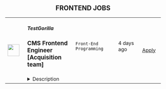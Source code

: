 <div align="center"><h2>FRONTEND JOBS</h2></div><table><tr>
                <td width="100" height="100" rowspan="2">
                    <img src="https://weworkremotely.com/assets/IsotypeV2-1ebe3dd57673f3e8d02b7490bc0faaef55d6a95d3a4aaf17298bd3ed503ae7fe.svg" width="38px" height="auto">
                </td>
                <td width="300">
                    <h5>TestGorilla</h5>
                    <h3> CMS Frontend Engineer [Acquisition team]</h3>
                </td>
                <td width="300">
                    <code>Front-End Programming</code>
                </td>
                <td width="200">
                <text>4 days ago</text>
                </td>
                <td width="100" rowspan="2">
                <a href="https://weworkremotely.com/remote-jobs/testgorilla-cms-frontend-engineer-acquisition-team" align="right" target="_blank">Apply</a>
                </td>
            </tr>
            <tr>
                <td colspan="3">
                <details><summary>Description</summary>
                

<p>
  <strong>Headquarters:</strong> Amsterdam, The Netherlands
    <br /><strong>URL:</strong> <a href="https://www.testgorilla.com/">https://www.testgorilla.com/</a>
</p>

<div>Hi,<br><br>
</div><div>I’m Nicolas, TestGorilla’s Head of Engineering. We’re a fast-growing HR tech startup that helps hiring teams make better hiring decisions faster and bias-free.<br><br>
</div><div>Over the past year, we’ve experienced tremendous growth. More than 9,000 companies have replaced CVs with our assessments to screen candidates in an unbiased and data-driven way.</div><div><br></div><div>As we scale our efforts in 2023 and beyond, we’re looking for a CMS Frontend Engineer<strong> </strong>who’s passionate about joining our quest to help people land dream jobs.<br><br>
</div><div><br></div><h1><strong>The proposition</strong></h1><ul>
<li>Helping shape a fast-growing HR tech startup as an early employee</li>
<li>Fully remote position with bright, motivated, and friendly colleagues around the world </li>
<li>Competitive salary + Share appreciation rights (SARs)</li>
<li>Flexible hours and vacation</li>
<li>Paid parental leave </li>
<li>Remote working budget: €1,000 per year</li>
<li>Learning and development budget: 3.5% of salary</li>
</ul><div><br></div><div><br></div><h1><strong>The job in a nutshell</strong></h1><div>We are looking for a<strong> Frontend Engineer</strong> with CMS experience to join our engineering department and help us bring our product to Enterprise level maturity. Your work will directly impact hundreds of thousands of users around the world.<br><br>
</div><div>As a member of the engineering team, you will build and deliver frontend solutions on top of our CMS to provide extraordinary product experiences for our users.<br><br>
</div><div>You’ll own the design, code, and deployment of solutions and make sure they perform and scale in production.</div><div><br></div><div><br></div><h1><strong>You’ll spend time on the following</strong></h1><ul>
<li>Take full ownership of the frontend part of our headless CMS web framework; from low-level optimizations to improving user experience</li>
<li>Be responsible for the development and maintenance of the CMS content model</li>
<li>Build reusable code and libraries for future use</li>
<li>Ensure the technical feasibility of <a href="https://www.testgorilla.com/test-library/role-specific-skills-tests/ux-ui-design-test/">UI/UX designs</a> and propose features and functionalities to the product team</li>
<li>Optimize the application for maximum speed and scalability</li>
<li>Lead the entire software development and delivery cycle from ideation to deployment and everything in between</li>
<li>Efficiently utilize DevOps tools and practices to deliver high-quality software as well as value to end customers as early as possible</li>
<li>Work in a collaborative, talented distributed team</li>
</ul><div><br></div><div><br></div><h1><strong>Here’s what we’re looking for</strong></h1><ul>
<li>You are inspired by our mission of putting<em> 1 billion people in dream jobs</em> </li>
<li>You are fully aligned with our <a href="https://www.testgorilla.com/careers/">values</a>
</li>
<li>You have experience from working with a headless CMS system, like Contentful</li>
<li>Experience designing, implementing, running, and maintaining production front-end code using modern client-side development frameworks based on JS/TS such as <a href="https://www.testgorilla.com/test-library/programming-skills-tests/react-test/">React</a> and Next.js</li>
<li>You strive for excellence: pixel-perfect, high-quality code, and lightning-fast load times</li>
<li>You care deeply about building a world-class engineering team</li>
<li>You have a solid understanding of<strong> </strong>UX/UI design, usability, and accessibility</li>
<li>You are passionate about improving skills and learning new technologies</li>
<li>You enjoy influencing others and always advocate for technical excellence while being open to change</li>
<li>You’re resilient in ambiguous situations and can approach challenges from multiple perspectives</li>
<li>You have strong written and verbal communication skills. You can validate your decisions and communicate them clearly</li>
</ul><div><br></div><div>We typically expect candidates with at least <strong><em>4-6 years of Frontend Engineer (React) experience</em></strong> to have the skills mentioned above<br><br>
</div><div><br></div><h1><strong>Bonus points if …</strong></h1><ul>
<li>You have experience in a SaaS product based company</li>
<li>You are comfortable with Agile methods, such as Extreme Programming (XP), Scrum, and/or Kanban</li>
<li>You have been involved hands-on with localization</li>
<li>You have a working knowledge of cloud technology such as <a href="https://www.testgorilla.com/test-library/role-specific-skills-tests/aws-test/">AWS</a>, Azure and Vercel</li>
<li>If you have hands-on experience with WordPress and PHP</li>
</ul><div>
<br><br>
</div><h1><strong>Interested?</strong></h1><div>Here at TestGorilla, we eat our own dog food. We use our assessment platform to make sure we make the best hiring decisions faster and bias-free. I took one too and I enjoyed it!<br><br>
</div><div>So if this role sounds like a good fit for you, I’d like you to take an assessment so we can get a better idea about whether you would fit the role. It’s also a great opportunity for you to get to know our product!<br><br>
</div><div>If you’re hired, I’ll do everything I can to help you succeed at TestGorilla and throughout the rest of your career.<br><br>
</div><div><br></div>

<p><strong>To apply:</strong> <a href="https://weworkremotely.com/remote-jobs/testgorilla-cms-frontend-engineer-acquisition-team">https://weworkremotely.com/remote-jobs/testgorilla-cms-frontend-engineer-acquisition-team</a></p>

                </details>
                </td>
            </tr>,<tr>
                <td width="100" height="100" rowspan="2">
                    <img src="https://remotive.com/job/1703918/logo" width="38px" height="auto">
                </td>
                <td width="300">
                    <h5>You</h5>
                    <h3>Engineering Manager (Frontend + Mobile)</h3>
                </td>
                <td width="300">
                    <code>ADS,android,cloud,CSS</code>
                </td>
                <td width="200">
                <text>2 days ago</text>
                </td>
                <td width="100" rowspan="2">
                <a href="https://remotive.com/remote-jobs/software-dev/engineering-manager-frontend-mobile-1703918" align="right" target="_blank">Apply</a>
                </td>
            </tr>
            <tr>
                <td colspan="3">
                <details><summary>Description</summary>
                <div><strong>About You.com</strong></div>
<div> </div>
<div><a class="postings-link" href="http://You.com" rel="nofollow">You.com</a> is the world's first open search engine platform that summarizes the web for users, with no ads, superior privacy choices, and personalization through preferred sources.</div>
<div> </div>
<div><a class="postings-link" href="http://You.com" rel="nofollow">You.com</a> is more than just a new search engine — it's a movement to make the internet a place of trust, facts, and kindness — our guiding principles that we're committing to from day one.</div>
<div> </div>
<div>It's an audacious goal, but we're ambitious people. We're looking for a few more ambitious folks to join our team.</div>
<div>We’re not just wide-eyed dreamers – we’re pragmatic doers, too. Our founder and CEO, <a class="postings-link" href="https://www.socher.org/" rel="nofollow">Richard Socher</a> previously started an AI company called MetaMind. Salesforce acquired the company, and Richard became Chief Scientist, leading the company’s AI efforts. Prior to MetaMind, Richard received the best Ph.D. thesis award from Stanford for his groundbreaking work on deep learning. <a class="postings-link" href="https://bmccann.github.io/" rel="nofollow">Bryan McCann</a>, co-founder and CTO, is a scientist and philosopher who led natural language processing teams at Salesforce after completing his Master's in C.S. at Stanford. Our founding team members have built companies worth hundreds of millions of dollars and scaled software to serve millions of users. For fun, we run marathons, paramotor, write poetry, read Latin, hike, and camp in the middle of nowhere.</div>
<div>If this sounds intriguing, say hello!</div>
<div> </div>
<div><strong>About the Job</strong></div>
<div> </div>
<div>We're looking for an Engineering Manager to lead our frontend and mobile development teams. You will work directly with the CTO to translate ideas into the highest quality product possible as efficiently as possible. Frontend and Mobile engineering management involves directly interfacing with product and design teams to define what we are building, how we will build it, writing some of the code to build it, and pushing for ever-greater understanding of why we are building it. While this is a management role, it will require pairing with developers or diving into the codebase to debug and architect new features. The role also comes with the opportunity to build a world-class engineering team that can execute quickly, reliably, and provide the best possible user experience. You will naturally instill a focus on organizational and operational efficiency in your engineering team alongside a product-oriented engineering mindset that is obsessed with providing users the best.</div>
<p><br><br></p>
<div class="h3">We’re looking for someone who has many of the following traits and is excited to pick up the ones they don’t!</div>
<ul style="">
<li style="">You are excited to jump into the code to debug, pair, or help exemplify best patterns for your team and the org. You can take product feedback and ideas and drive code patterns that will all the eng. team to scale with the product.</li>
</ul>
<ul style="">
<li style="">You have experience writing code, designing, implementing, running, and maintaining production front-end code using some combination of React, NextJS, NodeJS, CSS, Cypress, or related frameworks.</li>
</ul>
<ul style="">
<li style="">You have experience designing, implementing, running, and maintaining production apps on iOS and Android.</li>
</ul>
<ul style="">
<li style="">You have experience with scalable, user-facing applications that require complex state management, real-time user events, and intricate UI/UX for both mobile and desktop.</li>
</ul>
<ul style="">
<li style="">You understand the importance of reliable monitoring, deployment strategies, and a highly scalable and robust cloud infrastructure</li>
</ul>
<ul style="">
<li style="">You have experience designing, building, and running engineering teams that have focused on the previous bullet points.</li>
</ul>
<ul style="">
<li style="">You can quickly iterate with product and design teams as part of a tight user-validated feedback loop.</li>
</ul>
<ul style="">
<li style="">You’re passionate about details – you strive for pixel-perfect code and lightning-fast load times.</li>
</ul>
<ul style="">
<li style="">You have experience with best practices and patterns that allow the most skilled engineering teams to communicate effectively and deliver quickly and regularly.</li>
</ul>
<ul style="">
<li style="">You are electrified by the possibilities and challenges of rapidly shipping and iterating on user facing code and building a consumer application with high public visibility.</li>
</ul>
<ul style="">
<li style="">You are undaunted by uncertainty and ambiguity and are excited to experiment, learn, and sometimes disagree and commit with your co-workers as we all grow the product and UX together.</li>
</ul>
<ul style="">
<li style="">You enjoy mentorship, building teams, and creating a culture that internally reflects the values that we hope our users find in the products we build.</li>
</ul>
<div>#LI-REMOTE</div>
<div> </div>
<div>More about <a class="postings-link" href="http://You.com" rel="nofollow">You.com</a></div>
<div> </div>
<div>You.com is an equal opportunity employer: your race, color, religion, sex, sexual orientation, gender identity, national origin, or disability status don’t matter. We’re committed to building a diverse, inclusive, and supportive workplace that is effectively distributed around the world.</div>
<div> </div>
<div>We're a remote-first company, but work hours are generally within the Pacific Timezone (7 hours behind UTC). We get together in-person regularly as a team, but as long as your able to maintain significant overlap with Pacific hours during the workday we're comfortable hiring in almost any location (location-specific legal requirements permitting).</div>
<div> </div>
<div><em>Benefits</em></div>
<div>• Competitive salary and equity</div>
<div>• Great health, dental, and vision insurance for you and your family</div>
<div>• 401(k) plan</div>
<div>• Unlimited time off (4+ weeks encouraged annually)</div>
<div>• Generous parental leave</div>
<div>• Flexible work hours</div>
<img src="https://remotive.com/job/track/1703918/blank.gif?source=public_api" alt=""/>
                </details>
                </td>
            </tr></table>